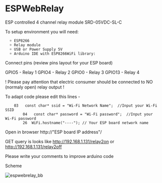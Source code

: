 # ESPWebRelay

ESP controlled 4 channel relay module SRD-05VDC-SL-C

To setup environment you will need:

      ☼ ESP8266 
      ☼ Relay module
      ☼ USB or Power Supply 5V 
      ☼ Arduino IDE with ESP8266WiFi library:

Connect pins (review pins layout for your ESP board)

GPIO5 - Relay 1
GPIO4 - Relay 2
GPIO0 - Relay 3
GPIO13 - Relay 4

! Please pay attention that electric consumer should be connected to NO (normaly open) relay output !
	  
To adapt code please edit this lines -
     
     
     	03   const char* ssid = "Wi-Fi Network Name";  //Input your Wi-Fi SSID 
          	04   const char* password = "Wi-Fi password";  //Input your Wi-Fi password
            26  WiFi.hostname("----"); // Your ESP board network name
		  
 Open in browser http://"ESP board IP address"/
 
 GET query is looks like http://192.168.1.131/relay2on or http://192.168.1.131/relay2off

  
 Please write your comments to improve arduino code
 
 Scheme

![espwebrelay_bb](https://user-images.githubusercontent.com/26871772/32985598-e1c9beba-cccf-11e7-9ab1-12539ad3a3fd.jpg)
